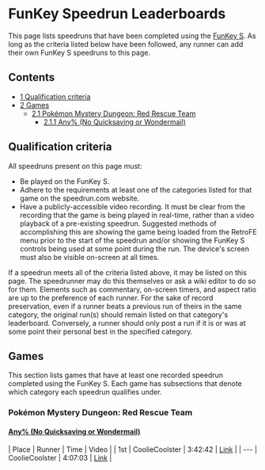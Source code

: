# FunKey Speedrun Leaderboards


This page lists speedruns that have been completed using the [FunKey S](/wiki/FunKey_S.md "FunKey S"). As long as the criteria listed below have been followed, any runner can add their own FunKey S speedruns to this page.

## Contents

* [1 Qualification criteria](#qualification-criteria)
* [2 Games](#games)
  - [2.1 Pokémon Mystery Dungeon: Red Rescue Team](#pokemon-mystery-dungeon-red-rescue-team)
    + [2.1.1 Any% (No Quicksaving or Wondermail)](#any%-no-quicksaving-or-wondermail)

## Qualification criteria 

All speedruns present on this page must:

* Be played on the FunKey S.
* Adhere to the requirements at least one of the categories listed for that game on the speedrun.com website.
* Have a publicly-accessible video recording. It must be clear from the recording that the game is being played in real-time, rather than a video playback of a pre-existing speedrun. Suggested methods of accomplishing this are showing the game being loaded from the RetroFE menu prior to the start of the speedrun and/or showing the FunKey S controls being used at some point during the run. The device's screen must also be visible on-screen at all times.

If a speedrun meets all of the criteria listed above, it may be listed on this page. The speedrunner may do this themselves or ask a wiki editor to do so for them. Elements such as commentary, on-screen timers, and aspect ratio are up to the preference of each runner. For the sake of record preservation, even if a runner beats a previous run of theirs in the same category, the original run(s) should remain listed on that category's leaderboard. Conversely, a runner should only post a run if it is or was at some point their personal best in the specified category.

## Games 

This section lists games that have at least one recorded speedrun completed using the FunKey S. Each game has subsections that denote which category each speedrun qualifies under.

### Pokémon Mystery Dungeon: Red Rescue Team 

#### [Any% (No Quicksaving or Wondermail)](https://www.speedrun.com/pmdredblue#Any_No_QS_No_WM)

| Place | Runner | Time | Video |
| 1st | CoolieCoolster | 3:42:42 | [Link](https://youtu.be/lactMkmo4vo) |
| --- | CoolieCoolster | 4:07:03 | [Link](https://youtu.be/C1x16j_yDRk) |

